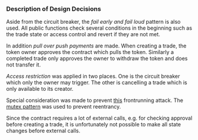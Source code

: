### Description of Design Decisions
Aside from the circuit breaker, the *fail early and fail loud* pattern is also used. All public functions check several conditions in the beginning such as the trade state or access control and revert if they are not met.

In addition *pull over push payments* are made. When creating a trade, the token owner approves the contract which pulls the token. Similarly a completed trade only approves the owner to withdraw the token and does not transfer it.

*Access restriction* was applied in two places. One is the circuit breaker which only the owner may trigger. The other is cancelling a trade which is only available to its creator.

Special consideration was made to prevent [this](https://docs.google.com/document/d/1YLPtQxZu1UAvO9cZ1O2RPXBbT0mooh4DYKjA_jp-RLM/edit) frontrunning attack. The [mutex pattern](https://consensys.github.io/smart-contract-best-practices/known_attacks/#dos-with-block-gas-limit) was used to prevent reentrancy.

Since the contract requires a lot of external calls, e.g. for checking approval before creating a trade, it is unfortunately not possible to make all state changes before external calls.

